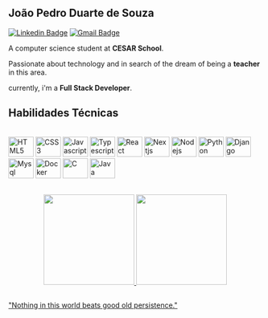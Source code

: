 ## João Pedro Duarte de Souza

[![Linkedin Badge](https://img.shields.io/badge/-João%20Pedro%20Duarte-00875f?style=flat-square&color=151515&logo=Linkedin&logoColor=white&link=https://www.linkedin.com/in/diego-schell-fernandes/)](www.linkedin.com/in/joãopedroduarte/) 
[![Gmail Badge](https://img.shields.io/badge/-jpdsdev@gmail.com-00875f?style=flat-square&color=151515&logo=Gmail&logoColor=white&link=mailto:jpdsdev@gmail.com)](mailto:jpdsdev@gmail.com)

<p>A computer science student at <strong>CESAR School</strong>.</p>
<p>Passionate about technology and in search of the dream of being a <strong>teacher</strong> in this area.</p>
<p>currently, i'm a <strong>Full Stack Developer</strong>.</p>

## Habilidades Técnicas

<div style="display : inline_bloxk"><br>
  <img src="https://cdn.jsdelivr.net/gh/devicons/devicon/icons/html5/html5-original.svg" width="50" height="40" alt="HTML5" />
  <img src="https://cdn.jsdelivr.net/gh/devicons/devicon/icons/css3/css3-original.svg" width="50" height="40" alt="CSS3" />
  <img src="https://cdn.jsdelivr.net/gh/devicons/devicon/icons/javascript/javascript-plain.svg" width="50" height="40" alt="Javascript" />
  <img src="https://cdn.jsdelivr.net/gh/devicons/devicon/icons/typescript/typescript-original.svg" width="50" height="40" alt="Typescript" />
  <img src="https://cdn.jsdelivr.net/gh/devicons/devicon/icons/react/react-original.svg" width="50" height="40" alt="React" />
  <img src="https://cdn.jsdelivr.net/gh/devicons/devicon/icons/nextjs/nextjs-original-wordmark.svg" width="50" height="40" alt="Nextjs" />
  <img src="https://cdn.jsdelivr.net/gh/devicons/devicon/icons/nodejs/nodejs-original-wordmark.svg" width="50" height="40" alt="Nodejs" />
  <img src="https://cdn.jsdelivr.net/gh/devicons/devicon/icons/python/python-original.svg" width="50" height="40" alt="Python" />
  <img src="https://cdn.jsdelivr.net/gh/devicons/devicon/icons/django/django-plain-wordmark.svg" width="50" height="40" alt="Django" />
  <img src="https://cdn.jsdelivr.net/gh/devicons/devicon/icons/mysql/mysql-original-wordmark.svg" width="50" height="40" alt="Mysql" />
  <img src="https://cdn.jsdelivr.net/gh/devicons/devicon/icons/docker/docker-plain-wordmark.svg" width="50" height="40" alt="Docker" />
  <img src="https://cdn.jsdelivr.net/gh/devicons/devicon/icons/c/c-original.svg" width="50" height="40" alt="C" />
  <img src="https://cdn.jsdelivr.net/gh/devicons/devicon/icons/java/java-original.svg" width="50" height="40" alt="Java" />
</div>

## 
<div align="center">
  <a href="https://github.com/joaopedrosduarte">
  <img height="180em" src="https://github-readme-stats.vercel.app/api?username=joaopedrosduarte&show_icons=true&theme=dark&include_all_commits=true&count_private=true"/>
  <img height="180em" src="https://github-readme-stats.vercel.app/api/top-langs/?username=joaopedrosduarte&layout=compact&langs_count=7&theme=dark"/>
</div>

##

<p>
  "Nothing in this world beats good old persistence."
</p>

